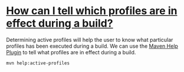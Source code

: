 # [How can I tell which profiles are in effect during a build?](http://maven.apache.org/guides/introduction/introduction-to-profiles.html)


Determining active profiles will help the user to know what particular profiles has been executed during a build. We can use the [Maven Help Plugin](http://maven.apache.org/plugins/maven-help-plugin/) to tell what profiles are in effect during a build.

```
mvn help:active-profiles
```
